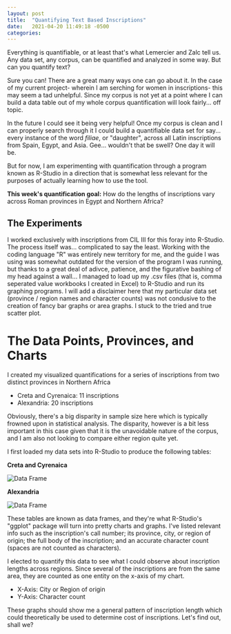 ```yaml
---
layout: post
title:  "Quantifying Text Based Inscriptions"
date:   2021-04-20 11:49:18 -0500
categories: 
---
```


Everything is quantifiable, or at least that's what Lemercier and Zalc tell us. Any data set, any corpus, can be quantified and analyzed in some way. But can you quantify text?

Sure you can! There are a great many ways one can go about it. In the case of my current project- wherein I am serching for women in inscriptions- this may seem a tad unhelpful. Since my corpus is not yet at a point where I can build a data table out of my whole corpus quantification will look fairly... off topic.

In the future I could see it being very helpful! Once my corpus is clean and I can properly search through it I could build a quantifiable data set for say... every instance of the word *filiae*, or "daughter", across all Latin inscriptions from Spain, Egypt, and Asia. Gee... wouldn't that be swell? One day it will be.

But for now, I am experimenting with quantification through a program known as R-Studio in a direction that is somewhat less relevant for the purposes of actually learning how to use the tool.

**This week's quantification goal:** How do the lengths of inscriptions vary across Roman provinces in Egypt and Northern Africa?


## The Experiments


I worked exclusively with inscriptions from CIL III for this foray into R-Studio. The process itself was... complicated to say the least. Working with the coding language "R" was entirely new territory for me, and the guide I was using was somewhat outdated for the version of the program I was running, but thanks to a great deal of adivce, patience, and the figurative bashing of my head against a wall... I managed to load up my .csv files (that is, comma seperated value workbooks I created in Excel) to R-Studio and run its graphing programs. I will add a disclaimer here that my particular data set (province / region names and character counts) was not condusive to the creation of fancy bar graphs or area graphs. I stuck to the tried and true scatter plot.

# The Data Points, Provinces, and Charts

I created my visualized quantifications for a series of inscriptions from two distinct provinces in Northern Africa

* Creta and Cyrenaica: 11 inscriptions
* Alexandria: 20 inscriptions

Obviously, there's a big disparity in sample size here which is typically frowned upon in statistical analysis. The disparity, however is a bit less important in this case given that it is the unavoidable nature of the corpus, and I am also not looking to compare either region quite yet.

I first loaded my data sets into R-Studio to produce the following tables:

**Creta and Cyrenaica**

![Data Frame](CameronGrant/Assets/RStudio_DataFrame_CIL_III_Creta.png)

**Alexandria**


![Data Frame](CameronGrant/Assets/RStudio_DataFrame_CIL_III_Alexandria.png)

These tables are known as data frames, and they're what R-Studio's "ggplot" package will turn into pretty charts and graphs. I've listed relevant info such as the inscription's call number; its province, city, or region of origin; the full body of the inscription; and an accurate character count (spaces are not counted as characters).

I elected to quantify this data to see what I could observe about inscription lengths across regions. Since several of the inscriptions are from the same area, they are counted as one entity on the x-axis of my chart.

* X-Axis: City or Region of origin
* Y-Axis: Character count

These graphs should show me a general pattern of inscription length which could theoretically be used to determine cost of inscriptions. Let's find out, shall we?


